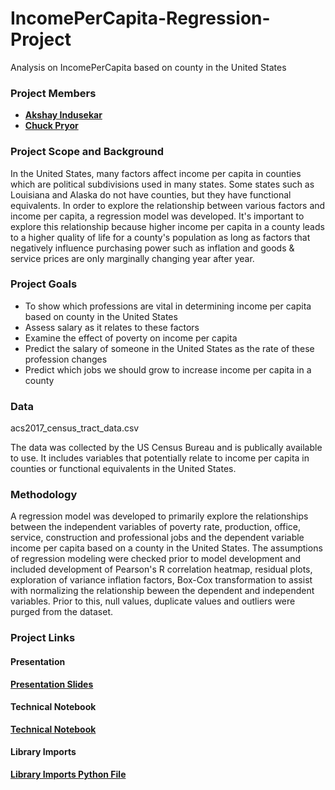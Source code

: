 # IncomePerCapita-Regression-Project

Analysis on IncomePerCapita based on county in the United States

### Project Members
   - <b>[Akshay Indusekar](https://github.com/aindusekar)</b>
   - <b>[Chuck Pryor](https://github.com/chuckpry)</b>
   
### Project Scope and Background
In the United States, many factors affect income per capita in counties which are political subdivisions used in many states. Some states such as Louisiana and Alaska do not have counties, but they have functional equivalents. In order to explore the relationship between various factors and income per capita, a regression model was developed. It's important to explore this relationship because higher income per capita in a county leads to a higher quality of life for a county's population as long as factors that negatively influence purchasing power such as inflation and goods & service prices are only marginally changing year after year. 

### Project Goals
 - To show which professions are vital in determining income per capita based on county in the United States
 - Assess salary as it relates to these factors
- Examine the effect of poverty on income per capita
- Predict the salary of someone in the United States as the rate of these profession changes
- Predict which jobs we should grow to increase income per capita in a county


### Data
acs2017_census_tract_data.csv 

The data was collected by the US Census Bureau and is publically available to use. It includes variables that potentially relate to income per capita in counties or functional equivalents in the United States. 


### Methodology

A regression model was developed to primarily explore the relationships between the independent variables of poverty rate, production, office, service, construction and professional jobs and the dependent variable income per capita based on a county in the United States.
The assumptions of regression modeling were checked prior to model development and included development of Pearson's R correlation heatmap, residual plots, exploration of variance inflation factors, Box-Cox transformation to assist with normalizing the relationship beween the dependent and independent variables. Prior to this, null values, duplicate values and outliers were purged from the dataset.


### Project Links

#### Presentation
<b>[Presentation Slides](https://github.com/aindusekar/IncomePerCapita-Regression-Project/blob/master/Income%20Per%20Capita%20Regression%20Project.pdf)</b>

#### Technical Notebook
<b>[Technical Notebook](https://github.com/aindusekar/IncomePerCapita-Regression-Project/blob/master/IncomePerCap.ipynb)</b>

#### Library Imports
<b>[Library Imports Python File](https://github.com/aindusekar/IncomePerCapita-Regression-Project/blob/master/libimport.py)</b>

